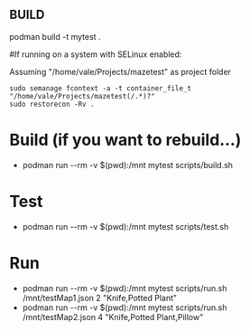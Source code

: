 ## BUILD

podman build -t mytest .

#If running on a system with SELinux enabled:

Assuming "/home/vale/Projects/mazetest" as project folder

```
sudo semanage fcontext -a -t container_file_t "/home/vale/Projects/mazetest(/.*)?"
sudo restorecon -Rv .

```

# Build (if you want to rebuild...)

- podman run --rm -v $(pwd):/mnt mytest scripts/build.sh


# Test

- podman run --rm -v $(pwd):/mnt mytest scripts/test.sh

# Run

- podman run --rm -v $(pwd):/mnt mytest scripts/run.sh /mnt/testMap1.json 2 "Knife,Potted Plant"
- podman run --rm -v $(pwd):/mnt mytest scripts/run.sh /mnt/testMap2.json 4 "Knife,Potted Plant,Pillow"
